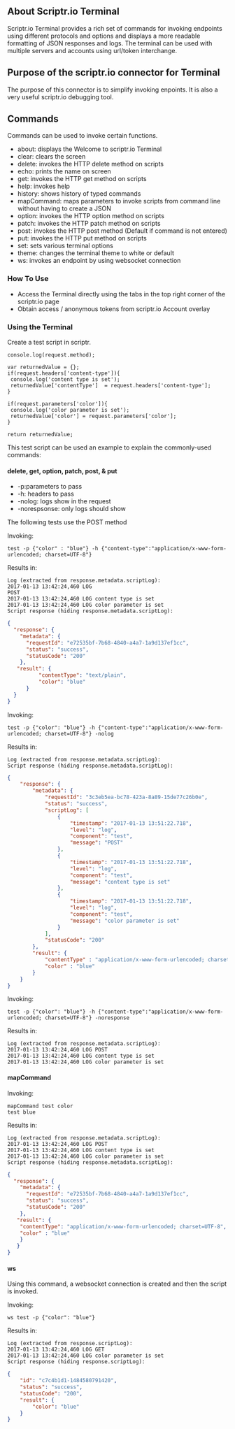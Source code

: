 ## About Scriptr.io Terminal
Scriptr.io Terminal provides a rich set of commands for invoking endpoints using different protocols and options and displays a more readable formatting of JSON responses and logs. The terminal can be used with multiple servers and accounts using url/token interchange.

## Purpose of the scriptr.io connector for Terminal
The purpose of this connector is to simplify invoking enpoints. It is also a very useful scriptr.io debugging tool.

## Commands
Commands can be used to invoke certain functions.
- about: displays the Welcome to scriptr.io Terminal
- clear: clears the screen
- delete: invokes the HTTP delete method on scripts
- echo: prints the name on screen
- get: invokes the HTTP get method on scripts
- help: invokes help
- history: shows history of typed commands
- mapCommand: maps parameters to invoke scripts from command line without having to create a JSON
- option: invokes the HTTP option method on scripts
- patch: invokes the HTTP patch method on scripts
- post: invokes the HTTP post method (Default if command is not entered)
- put: invokes the HTTP put method on scripts
- set: sets various terminal options
- theme: changes the terminal theme to white or default
- ws: invokes an endpoint by using websocket connection

### How To Use
- Access the Terminal directly using the tabs in the top right corner of the scriptr.io page
- Obtain access / anonymous tokens from scriptr.io Account overlay

### Using the Terminal
Create a test script in scriptr.
```
console.log(request.method);

var returnedValue = {};
if(request.headers['content-type']){
 console.log('content type is set');
 returnedValue['contentType']  = request.headers['content-type'];
}

if(request.parameters['color']){
 console.log('color parameter is set');
 returnedValue['color'] = request.parameters['color'];
}

return returnedValue;
```
This test script can be used an example to explain the commonly-used commands:

#### delete, get, option, patch, post, & put

- -p:parameters to pass
- -h: headers to pass
- -nolog: logs show in the request
- -norespsonse: only logs should show

The following tests use the POST method

Invoking:
```
test -p {"color" : "blue"} -h {"content-type":"application/x-www-form-urlencoded; charset=UTF-8"} 
```
Results in:
```
Log (extracted from response.metadata.scriptLog):
2017-01-13 13:42:24,460 LOG 
POST
2017-01-13 13:42:24,460 LOG content type is set
2017-01-13 13:42:24,460 LOG color parameter is set
Script response (hiding response.metadata.scriptLog):
```
```json
{
  "response": {
    "metadata": {
      "requestId": "e72535bf-7b68-4840-a4a7-1a9d137ef1cc",
      "status": "success",
      "statusCode": "200"
    },
   "result": {
		  "contentType": "text/plain",
		  "color": "blue"
	  }
  }
}
```
Invoking:
```
test -p {"color": "blue"} -h {"content-type":"application/x-www-form-urlencoded; charset=UTF-8"} -nolog
```
Results in:
```
Log (extracted from response.metadata.scriptLog):
Script response (hiding response.metadata.scriptLog):
```
```json
{
    "response": {
        "metadata": {
            "requestId": "3c3eb5ea-bc78-423a-8a89-15de77c26b0e",
            "status": "success",
            "scriptLog": [
                {
                    "timestamp": "2017-01-13 13:51:22.718",
                    "level": "log",
                    "component": "test",
                    "message": "POST"
                },
                {
                    "timestamp": "2017-01-13 13:51:22.718",
                    "level": "log",
                    "component": "test",
                    "message": "content type is set"
                },
                {
                    "timestamp": "2017-01-13 13:51:22.718",
                    "level": "log",
                    "component": "test",
                    "message": "color parameter is set"
                }
            ],
            "statusCode": "200"
        },
        "result": {
            "contentType" : "application/x-www-form-urlencoded; charset=UTF-8",
            "color" : "blue"
        }
    }
}
```
Invoking:
```
test -p {"color": "blue"} -h {"content-type":"application/x-www-form-urlencoded; charset=UTF-8"} -noresponse
```
Results in:
```
Log (extracted from response.metadata.scriptLog):
2017-01-13 13:42:24,460 LOG POST
2017-01-13 13:42:24,460 LOG content type is set
2017-01-13 13:42:24,460 LOG color parameter is set
```
#### mapCommand
Invoking:
```
mapCommand test color
test blue
```
Results in:
```
Log (extracted from response.metadata.scriptLog):
2017-01-13 13:42:24,460 LOG POST
2017-01-13 13:42:24,460 LOG content type is set
2017-01-13 13:42:24,460 LOG color parameter is set
Script response (hiding response.metadata.scriptLog):
```
```json
{
  "response": {
    "metadata": {
      "requestId": "e72535bf-7b68-4840-a4a7-1a9d137ef1cc",
      "status": "success",
      "statusCode": "200"
    },
   "result": {
   	"contentType": "application/x-www-form-urlencoded; charset=UTF-8",
	"color" : "blue"
    }
   }
}
```
#### ws

Using this command, a websocket connection is created and then the script is invoked.

Invoking:
```
ws test -p {"color": "blue"}
```
Results in:
```
Log (extracted from response.scriptLog):
2017-01-13 13:42:24,460 LOG GET
2017-01-13 13:42:24,460 LOG color parameter is set
Script response (hiding response.scriptLog):
```
```json
{
    "id": "c7c4b1d1-1484580791420",
    "status": "success",
    "statusCode": "200",
    "result": {
        "color": "blue"
    }
}
```
